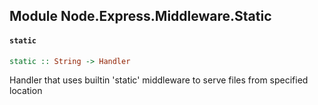 ## Module Node.Express.Middleware.Static

#### `static`

``` purescript
static :: String -> Handler
```

Handler that uses builtin 'static' middleware to serve files from specified location


